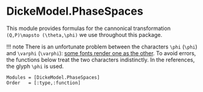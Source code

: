 # DickeModel.PhaseSpaces
This module provides formulas for the cannonical transformation ``(Q,P)\mapsto (\theta,\phi)`` 
we use throughout this package. 

!!! note
    There is an unfortunate problem between the characters ``\phi`` (`\phi`)
    and ``\varphi`` (`\varphi`): [some fonts render one as the other](https://github.com/JuliaLang/julia/issues/8429#issuecomment-56274108). 
    To avoid errors, the functions below treat the two characters indistinctly. 
    In the references, the glyph ``\phi`` is used.
    
```@autodocs
Modules = [DickeModel.PhaseSpaces]
Order   = [:type,:function]
```
